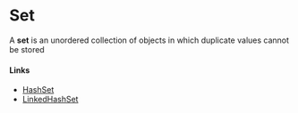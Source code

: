 # Set

A **set** is an unordered collection of objects in which duplicate values cannot be stored



#### Links

* [HashSet]()
* [LinkedHashSet]()